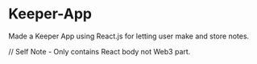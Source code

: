 # Keeper-App
Made a Keeper App using React.js for letting user make and store notes.




// Self Note - Only contains React body not Web3 part.
